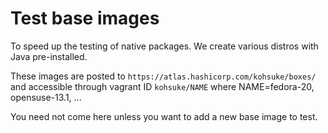 # Test base images
To speed up the testing of native packages. We create various distros with Java pre-installed.

These images are posted to `https://atlas.hashicorp.com/kohsuke/boxes/` and accessible
through vagrant ID `kohsuke/NAME` where NAME=fedora-20, opensuse-13.1, ...

You need not come here unless you want to add a new base image to test.
